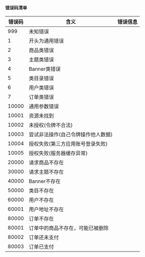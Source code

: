 #### 错误码清单
| 错误码      | 含义           | 错误信息  |
| ---------- |-------------| -----|
| 999       | 未知错误 |  |
| 1         | 开头为通用错误      |    |
| 2         | 商品类错误      |     |
| 3         | 主题类错误      |     |
| 4         | Banner类错误      |     |
| 5         | 类目录错误      |     |
| 6         | 用户类错误      |     |
| 7         | 订单类错误      |     |
| 10000         | 通用参数错误      |     |
| 10001         | 资源未找到      |     |
| 10002         | 未授权(令牌不合法)      |     |
| 10003         | 尝试非法操作(自己令牌操作他人数据) |     |
| 10004         | 授权失败(第三方应用账号登录失败) |     |
| 10005         | 授权失败(服务器缓存异常)|     |
| 20000         | 请求商品不存在|     |
| 30000        | 请求主题不存在|     |
| 40000         | Banner不存在|     |
| 50000         | 类目不存在|     |
| 60000         | 用户不存在|     |
| 60001         | 用户地址不存在|     |
| 80000         | 订单不存在|     |
| 80001         | 订单中的商品不存在，可能已被删除|     |
| 80002         | 订单还未支付|     |
| 80003         | 订单已支付|     |

